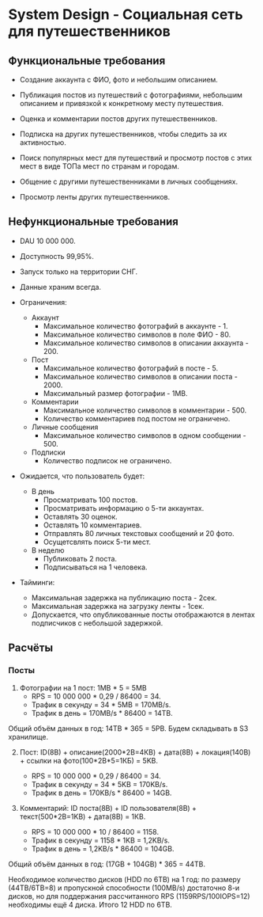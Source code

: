 # System Design - Социальная сеть для путешественников

## Функциональные требования
- Создание аккаунта с ФИО, фото и небольшим описанием.

- Публикация постов из путешествий с фотографиями, небольшим описанием и привязкой к конкретному месту путешествия.

- Оценка и комментарии постов других путешественников.

- Подписка на других путешественников, чтобы следить за их активностью.

- Поиск популярных мест для путешествий и просмотр постов с этих мест в виде ТОПа мест по странам и городам.

- Общение с другими путешественниками в личных сообщениях.

- Просмотр ленты других путешественников.

## Нефункциональные требования
- DAU 10 000 000.

- Доступность 99,95%.

- Запуск только на территории СНГ.

- Данные храним всегда.

- Ограничения:
    - Аккаунт
        - Максимальное количество фотографий в аккаунте - 1.
        - Максимальное количество символов в поле ФИО - 80.
        - Максимальное количество символов в описании аккаунта - 200.
    - Пост
        - Максимальное количество фотографий в посте - 5.
        - Максимальное количество символов в описании поста - 2000.
        - Максимальный размер фотографии - 1МB.
    - Комментарии
        - Максимальное количество символов в комментарии - 500.
        - Количество комментариев под постом не ограничено.
    - Личные сообщения
        - Максимальное количество символов в одном сообщении - 500.
    - Подписки
        - Количество подписок не ограничено.

- Ожидается, что пользователь будет:
    - В день
        - Просматривать 100 постов.
        - Просматривать информацию о 5-ти аккаунтах.
        - Оставлять 30 оценок.
        - Оставлять 10 комментариев.
        - Отправлять 80 личных текстовых сообщений и 20 фото.
        - Осущетсвлять поиск 5-ти мест.
    - В неделю
        - Публиковать 2 поста.
        - Подписываться на 1 человека.

- Тайминги:
    - Максимальная задержка на публикацию поста - 2сек.
    - Максимальная задержка на загрузку ленты - 1сек.
    - Допускается, что опубликованные посты отображаются в лентах подписчиков с небольшой задержкой.

## Расчёты
### Посты
1. Фотографии на 1 пост: 1MB * 5 = 5MB
    - RPS = 10 000 000 * 0,29 / 86400 = 34.
    - Трафик в секунду = 34 * 5MB = 170MB/s.
    - Трафик в день = 170MB/s * 86400 = 14TB.

Общий объём данных в год: 14TB * 365 = 5PB. Будем складывать в S3 хранилище.

2. Пост: ID(8B) + описание(2000\*2B=4КB) + дата(8B) + локация(140B) + ссылки на фото(100\*2B*5=1КБ) = 5KB.
    - RPS = 10 000 000 * 0,29 / 86400 = 34.
    - Трафик в секунду = 34 * 5KB = 170KB/s.
    - Трафик в день = 170KB/s * 86400 = 14GB.

3. Комментарий: ID поста(8B) + ID пользователя(8B) + текст(500*2B=1KB) + дата(8B) = 1КB.
    - RPS = 10 000 000 * 10 / 86400 = 1158.
    - Трафик в секунду = 1158 * 1KB = 1,2KB/s.
    - Трафик в день = 1,2KB/s * 86400 = 104GB.

Общий объём данных в год: (17GB + 104GB) * 365 = 44TB.

Необходимое количество дисков (HDD по 6TB) на 1 год: по размеру (44TB/6TB=8) и пропускной способности (100MB/s) достаточно 8-и дисков, но для поддержания рассчитанного RPS (1159RPS/100IOPS=12) необходимы ещё 4 диска. Итого 12 HDD по 6TB.